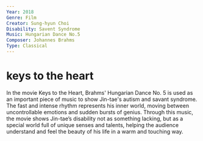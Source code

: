 ```yaml
---
Year: 2018
Genre: Film
Creator: Sung-hyun Choi
Disability: Savent Syndrome
Music: Hungarian Dance No.5
Composer: Johannes Brahms
Type: Classical 
---
```


# keys to the heart 

In the movie Keys to the Heart, Brahms' Hungarian Dance No. 5 is used as an important piece of music to show Jin-tae's autism and savant syndrome. The fast and intense rhythm represents his inner world, moving between uncontrollable emotions and sudden bursts of genius. Through this music, the movie shows Jin-tae’s disability not as something lacking, but as a special world full of unique senses and talents, helping the audience understand and feel the beauty of his life in a warm and touching way.
